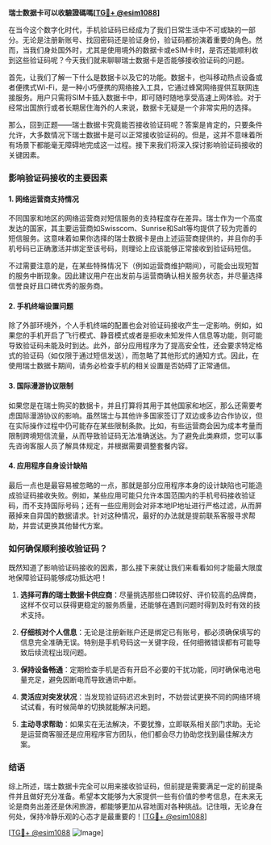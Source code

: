 **瑞士数据卡可以收驗證碼嗎[[TG💪+ @esim1088](https://t.me/s/esim1088)]**

在当今这个数字化时代，手机验证码已经成为了我们日常生活中不可或缺的一部分。无论是注册新账号、找回密码还是验证身份，验证码都扮演着重要的角色。然而，当我们身处国外时，尤其是使用境外的数据卡或eSIM卡时，是否还能顺利收到这些验证码呢？今天我们就来聊聊瑞士数据卡是否能够接收验证码的问题。

首先，让我们了解一下什么是数据卡以及它的功能。数据卡，也叫移动热点设备或者便携式Wi-Fi，是一种小巧便携的网络接入工具，它通过蜂窝网络提供互联网连接服务。用户只需将SIM卡插入数据卡中，即可随时随地享受高速上网体验。对于经常出国旅行或者长期居住海外的人来说，数据卡无疑是一个非常实用的选择。

那么，回到正题——瑞士数据卡究竟能否接收验证码呢？答案是肯定的，只要条件允许，大多数情况下瑞士数据卡是可以正常接收验证码的。但是，这并不意味着所有场景下都能毫无障碍地完成这一过程。接下来我们将深入探讨影响验证码接收的关键因素。

### 影响验证码接收的主要因素

#### 1. 网络运营商支持情况
不同国家和地区的网络运营商对短信服务的支持程度存在差异。瑞士作为一个高度发达的国家，其主要运营商如Swisscom、Sunrise和Salt等均提供了较为完善的短信服务。这意味着如果你选择的瑞士数据卡是由上述运营商提供的，并且你的手机号码已正确激活并绑定至该号码，则理论上应该能够正常接收到验证码短信。

不过需要注意的是，在某些特殊情况下（例如运营商维护期间），可能会出现短暂的服务中断现象。因此建议用户在出发前与运营商确认相关服务状态，并尽量选择信誉良好且口碑优秀的服务商。

#### 2. 手机终端设置问题
除了外部环境外，个人手机终端的配置也会对验证码接收产生一定影响。例如，如果您的手机开启了飞行模式、静音模式或者是拒收未知发件人信息等功能，则可能导致验证码未能及时到达。此外，部分应用程序为了提高安全性，还会要求特定格式的验证码（如仅限于通过短信发送），而忽略了其他形式的通知方式。因此，在使用瑞士数据卡期间，请务必检查手机的相关设置是否妨碍了正常通信。

#### 3. 国际漫游协议限制
如果您是在瑞士购买的数据卡，并且打算将其用于其他国家和地区，那么还需要考虑国际漫游协议的影响。虽然瑞士与其他许多国家签订了双边或多边合作协议，但在实际操作过程中仍可能存在某些限制条款。比如，有些运营商会因为成本考量而限制跨境短信流量，从而导致验证码无法准确送达。为了避免此类麻烦，您可以事先咨询客服人员了解具体规定，并根据需要调整套餐内容。

#### 4. 应用程序自身设计缺陷
最后一点也是最容易被忽略的一点，那就是部分应用程序本身的设计缺陷也可能造成验证码接收失败。例如，某些应用可能只允许本国范围内的手机号码接收验证码，而不支持国际号码；还有一些应用则会对非本地IP地址进行严格过滤，从而屏蔽掉来自异国的数据请求。针对这种情况，最好的办法就是提前联系客服寻求帮助，并尝试更换其他替代方案。

### 如何确保顺利接收验证码？

既然知道了影响验证码接收的因素，那么接下来就让我们来看看如何才能最大限度地保障验证码能够成功抵达吧！

1. **选择可靠的瑞士数据卡供应商**：尽量挑选那些口碑较好、评价较高的品牌商，这样不仅可以获得更稳定的服务质量，还能够在遇到问题时得到及时有效的技术支持。
   
2. **仔细核对个人信息**：无论是注册新账户还是绑定已有账号，都必须确保填写的信息完全准确无误。特别是手机号码这一关键字段，任何细微错误都有可能导致后续流程出现问题。
   
3. **保持设备畅通**：定期检查手机是否有开启不必要的干扰功能，同时确保电池电量充足，避免因断电而导致通讯中断。
   
4. **灵活应对突发状况**：当发现验证码迟迟未到时，不妨尝试更换不同的网络环境试试看，有时候简单的切换就能解决问题。
   
5. **主动寻求帮助**：如果实在无法解决，不要犹豫，立即联系相关部门求助。无论是运营商客服还是应用程序官方团队，他们都会尽力协助您找到最佳解决方案。

### 结语

综上所述，瑞士数据卡完全可以用来接收验证码，但前提是需要满足一定的前提条件并且做好充分准备。希望本文能够为大家提供一些有价值的参考信息，在未来无论是商务出差还是休闲旅游，都能够更加从容地面对各种挑战。记住哦，无论身在何处，保持冷静乐观的心态才是最重要的！[[TG💪+ @esim1088](https://t.me/s/esim1088)]

[[TG💪+ @esim1088](https://t.me/s/esim1088) ![Image](https://i.postimg.cc/4NQfJmqS/Snipaste-2025-05-13-00-14-12.png)]